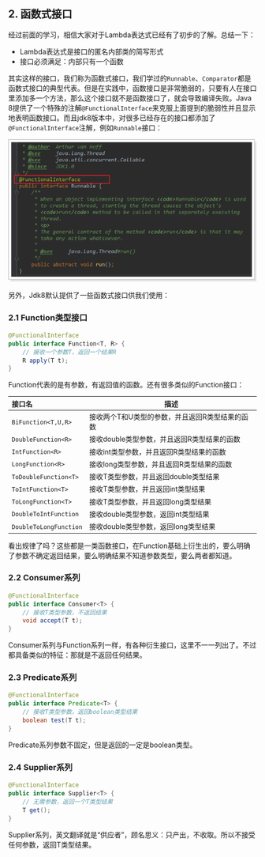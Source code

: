 ## 2. 函数式接口

经过前面的学习，相信大家对于Lambda表达式已经有了初步的了解。总结一下：

- Lambda表达式是接口的匿名内部类的简写形式
- 接口必须满足：内部只有一个函数

其实这样的接口，我们称为函数式接口，我们学过的`Runnable`、`Comparator`都是函数式接口的典型代表。但是在实践中，函数接口是非常脆弱的，只要有人在接口里添加多一个方法，那么这个接口就不是函数接口了，就会导致编译失败。Java 8提供了一个特殊的注解`@FunctionalInterface`来克服上面提到的脆弱性并且显示地表明函数接口。而且jdk8版本中，对很多已经存在的接口都添加了`@FunctionalInterface`注解，例如`Runnable`接口：

![](../image/runnable.png)

另外，Jdk8默认提供了一些函数式接口供我们使用：

### 2.1 Function类型接口

```java
@FunctionalInterface
public interface Function<T, R> {
	// 接收一个参数T，返回一个结果R
    R apply(T t);
}
```

Function代表的是有参数，有返回值的函数。还有很多类似的Function接口：

| 接口名                 | 描述                                            |
| :--------------------- | ----------------------------------------------- |
| `BiFunction<T,U,R>`    | 接收两个T和U类型的参数，并且返回R类型结果的函数 |
| `DoubleFunction<R>`    | 接收double类型参数，并且返回R类型结果的函数     |
| `IntFunction<R>`       | 接收int类型参数，并且返回R类型结果的函数        |
| `LongFunction<R>`      | 接收long类型参数，并且返回R类型结果的函数       |
| `ToDoubleFunction<T>`  | 接收T类型参数，并且返回double类型结果           |
| `ToIntFunction<T>`     | 接收T类型参数，并且返回int类型结果              |
| `ToLongFunction<T>`    | 接收T类型参数，并且返回long类型结果             |
| `DoubleToIntFunction`  | 接收double类型参数，返回int类型结果             |
| `DoubleToLongFunction` | 接收double类型参数，返回long类型结果            |

看出规律了吗？这些都是一类函数接口，在Function基础上衍生出的，要么明确了参数不确定返回结果，要么明确结果不知道参数类型，要么两者都知道。

### 2.2 Consumer系列

```java
@FunctionalInterface
public interface Consumer<T> {
	// 接收T类型参数，不返回结果
    void accept(T t);
}
```

Consumer系列与Function系列一样，有各种衍生接口，这里不一一列出了。不过都具备类似的特征：那就是不返回任何结果。



### 2.3 Predicate系列

```java
@FunctionalInterface
public interface Predicate<T> {
	// 接收T类型参数，返回boolean类型结果
    boolean test(T t);
}
```

Predicate系列参数不固定，但是返回的一定是boolean类型。

### 2.4 Supplier系列

```java
@FunctionalInterface
public interface Supplier<T> {
	// 无需参数，返回一个T类型结果
    T get();
}
```

Supplier系列，英文翻译就是“供应者”，顾名思义：只产出，不收取。所以不接受任何参数，返回T类型结果。